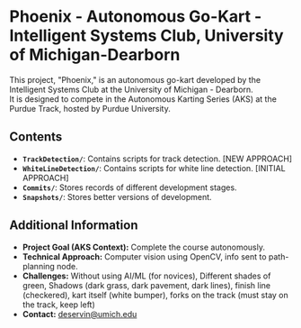 # Phoenix - Autonomous Go-Kart - Intelligent Systems Club, University of Michigan-Dearborn

This project, "Phoenix," is an autonomous go-kart developed by the Intelligent Systems Club at the University of Michigan - Dearborn.  
It is designed to compete in the Autonomous Karting Series (AKS) at the Purdue Track, hosted by Purdue University. 

## Contents

*   **`TrackDetection/`**: Contains scripts for track detection. [NEW APPROACH]
*   **`WhiteLineDetection/`**: Contains scripts for white line detection. [INITIAL APPROACH]
*   **`Commits/`**: Stores records of different development stages.
*   **`Snapshots/`**: Stores better versions of development.

## Additional Information

*   **Project Goal (AKS Context):** Complete the course autonomously.
*   **Technical Approach:** Computer vision using OpenCV, info sent to path-planning node.
*   **Challenges:** Without using AI/ML (for novices), Different shades of green, Shadows (dark grass, dark pavement, dark lines), finish line (checkered), kart itself (white bumper), forks on the track (must stay on the track, keep left)
*   **Contact:** deservin@umich.edu
